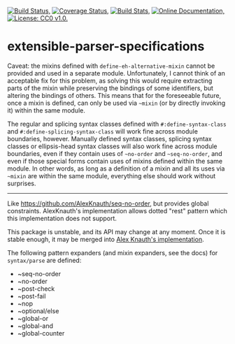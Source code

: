 [![Build Status,](https://img.shields.io/travis/jsmaniac/extensible-parser-specifications/master.svg)](https://travis-ci.org/jsmaniac/extensible-parser-specifications)
[![Coverage Status,](https://img.shields.io/codecov/c/github/jsmaniac/extensible-parser-specifications/master.svg)](https://codecov.io/gh/jsmaniac/extensible-parser-specifications)
[![Build Stats,](https://img.shields.io/badge/build-stats-blue.svg)](http://jsmaniac.github.io/travis-stats/#jsmaniac/extensible-parser-specifications)
[![Online Documentation,](https://img.shields.io/badge/docs-online-blue.svg)](http://docs.racket-lang.org/extensible-parser-specifications/)
[![License: CC0 v1.0.](https://img.shields.io/badge/license-CC0-blue.svg)](https://creativecommons.org/publicdomain/zero/1.0/)

extensible-parser-specifications
================================


Caveat: the mixins defined with `define-eh-alternative-mixin` cannot be
provided and used in a separate module. Unfortunately, I cannot think of an
acceptable fix for this problem, as solving this would require extracting
parts of the mixin while preserving the bindings of some identifiers, but
altering the bindings of others. This means that for the foreseeable future,
once a mixin is defined, can only be used via `~mixin` (or by directly
invoking it) within the same module.

The regular and splicing syntax classes defined with `#:define-syntax-class`
and `#:define-splicing-syntax-class` will work fine across module boundaries,
however. Manually defined syntax classes, splicing syntax classes or
ellipsis-head syntax classes will also work fine across module boundaries,
even if they contain uses of `~no-order` and `~seq-no-order`, and even if
those special forms contain uses of mixins defined within the same module. In
other words, as long as a definition of a mixin and all its uses via `~mixin`
are within the same module, everything else should work without surprises.

----------

Like https://github.com/AlexKnauth/seq-no-order, but provides global
constraints.  AlexKnauth's implementation allows dotted "rest" pattern which
this implementation does not support.

This package is unstable, and its API may change at any moment. Once it is
stable enough, it may be merged into [Alex Knauth's
implementation](https://github.com/AlexKnauth/seq-no-order).

The following pattern expanders (and mixin expanders, see the docs) for `syntax/parse` are defined:
* ~seq-no-order
* ~no-order
* ~post-check
* ~post-fail
* ~nop
* ~optional/else
* ~global-or
* ~global-and
* ~global-counter

